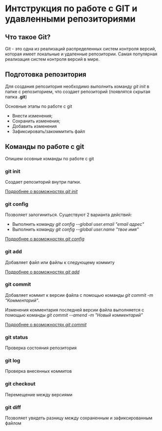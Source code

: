 # Интструкция по работе с GIT и удавленными репозиториями

## Что такое Git?

Git - это одна из реализаций распределенных систем контроля версий, которая имеет локальные и удаленные репозитории. Самая популярная реализация систем контроля версий в мире.

## Подготовка репозитория 

Для создания репозитория необходимо выполнить команду *git init* в папке с репозиторием, что создает репозиторий (появлятся скрытая папка **.git**)

Основные этапы по работе с git
* Внести изменения;
* Сохранить изменения;
* Добавить изменения
* Зафиксировать/закоммитить файл

## Команды по работе с git

Опишем осовные команды по работе с git

### git init

Создает репозиторий внутри папки. 

[Подробнее о возможностях *git init*](https://git-scm.com/docs/git-init)

### git config

Позволяет залогиниться. Существуют 2 варианта действий:
* Выполнить команду *git config --global user.email "email адрес"*
* Выполнить команду *git config --global user.name "твое имя"*

[Подробнее о возможностях *git config*](https://git-scm.com/docs/git-config)

### git add

Добавляет файл или файлы к следующему коммиту

[Подробнее о возможностях *git add*](https://git-scm.com/docs/git-add)

### git commit

Добавляет коммит к версии файла с помощью команды *git commit -m "Комментарий"*.

Изменения комментария последней версии файла выполняется с помощью команды *git commit --amend -m "Новый комментарий"*

[Подробнее о возможностях *git commit*](https://git-scm.com/docs/git-commit)

### git status

Проверка состояния репозитория

### git log

Проверка внесенных коммитов

### git checkout

Перемещение между версиями

### git diff

Позволяет увидеть разницу между сохраненным и зафиксированным файлом